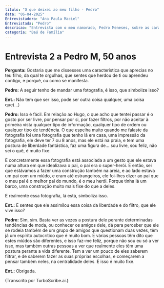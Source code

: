 ```yaml
---
titulo: "O que deixei ao meu filho - Pedro"
data: "06-04-2025"
Entrevistadora: "Ana Paula Maciel"
Entrevistada: "Pedro"
descricao: "Entrevista com o meu namorado, Pedro Meneses, sobre as características do seu filho de que ele se orgulha e que sente que herdou dele ou foram produto da sua educação."
categoria: "Baú de Família"
---
```


# Entrevista 2 a Pedro M, 50 anos

**Pergunta:** Gostaria que me dissesses uma característica que aprecias no teu filho, da qual te orgulhas, que sentes que herdou de ti ou aprendeu contigo, e porquê, ou como se manifesta.

**Pedro:** A seguir tenho de mandar uma fotografia, é isso, que simbolize isso? 

**Ent.:** Não tem que ser isso, pode ser outra coisa qualquer, uma coisa que(…) 

**Pedro:** Isso é fácil.
Em relação ao Hugo, o que acho que tentei passar é o gosto por ser livre, por pensar por si, por fazer filtros, por não aceitar à primeira vista qualquer tipo de informação, qualquer tipo de ordem ou qualquer tipo de tendência. O que espelha muito quando me falaste da fotografia foi uma fotografia que tenho lá em casa, uma impressão da fotografia, ele deve ter 7 ou 8 anos, mas ele está na praia, e tem uma postura de liberdade fantástica, faz uma figura de... sou livre, sou feliz, não sei o quê, é muito fixe.

E concretamente essa fotografia está associada a um gesto que ele estava numa altura em que idealizava o pai, o pai era o super-herói. E então, sei que estávamos a fazer uma construção também na areia, e ao lado estava um pai com um miúdo, e eram até estrangeiros, ele foi-lhes dizer ao pai que o meu pai é o melhor pai do mundo, é o meu herói. Porque tinha lá um barco, uma construção muito mais fixe do que a deles.

E realmente essa fotografia, lá está, simboliza isso.

**Ent.:** E sentes que ele assimilou essa coisa da liberdade e do filtro, que ele vive isso? 

**Pedro:** Sim, sim. Basta ver as vezes a postura dele perante determinadas tendências de moda, ou conhecer os amigos dele, dá para perceber que ele se rodeia também de um grupo de amigos que questionam duas vezes, têm já um espírito autocrítico que é muito bom.
E várias pessoas têm dito que estes miúdos são diferentes, e isso faz-me feliz, porque não sou eu só a ver isso, mas também outras pessoas a ver que realmente eles têm uma postura perante a vida diferente. Tem a ver um pouco de eles saberem filtrar, e de saberem fazer as suas próprias escolhas, e começarem a pensar também neles, na centralidade deles. E isso é muito fixe.

**Ent.:** Obrigada.

(Transcrito por TurboScribe.ai.)
